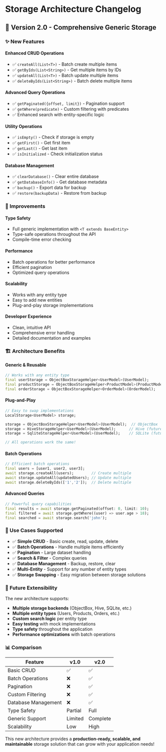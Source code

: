 # Storage Architecture Changelog

## 🚀 Version 2.0 - Comprehensive Generic Storage

### ✨ New Features

#### **Enhanced CRUD Operations**
- ✅ `createAll(List<T>)` - Batch create multiple items
- ✅ `getByIds(List<String>)` - Get multiple items by IDs
- ✅ `updateAll(List<T>)` - Batch update multiple items
- ✅ `deleteByIds(List<String>)` - Batch delete multiple items

#### **Advanced Query Operations**
- ✅ `getPaginated({offset, limit})` - Pagination support
- ✅ `getWhere(predicate)` - Custom filtering with predicates
- ✅ Enhanced search with entity-specific logic

#### **Utility Operations**
- ✅ `isEmpty()` - Check if storage is empty
- ✅ `getFirst()` - Get first item
- ✅ `getLast()` - Get last item
- ✅ `isInitialized` - Check initialization status

#### **Database Management**
- ✅ `clearDatabase()` - Clear entire database
- ✅ `getDatabaseInfo()` - Get database metadata
- ✅ `backup()` - Export data for backup
- ✅ `restore(backupData)` - Restore from backup

### 🔧 Improvements

#### **Type Safety**
- Full generic implementation with `<T extends BaseEntity>`
- Type-safe operations throughout the API
- Compile-time error checking

#### **Performance**
- Batch operations for better performance
- Efficient pagination
- Optimized query operations

#### **Scalability**
- Works with any entity type
- Easy to add new entities
- Plug-and-play storage implementations

#### **Developer Experience**
- Clean, intuitive API
- Comprehensive error handling
- Detailed documentation and examples

### 🏗️ Architecture Benefits

#### **Generic & Reusable**
```dart
// Works with any entity type
final userStorage = ObjectBoxStorageHelper<UserModel>(UserModel);
final productStorage = ObjectBoxStorageHelper<ProductModel>(ProductModel);
final orderStorage = ObjectBoxStorageHelper<OrderModel>(OrderModel);
```

#### **Plug-and-Play**
```dart
// Easy to swap implementations
LocalStorage<UserModel> storage;

storage = ObjectBoxStorageHelper<UserModel>(UserModel);  // ObjectBox
storage = HiveStorageHelper<UserModel>(UserModel);      // Hive (future)
storage = SqliteStorageHelper<UserModel>(UserModel);    // SQLite (future)

// All operations work the same!
```

#### **Batch Operations**
```dart
// Efficient batch operations
final users = [user1, user2, user3];
await storage.createAll(users);        // Create multiple
await storage.updateAll(updatedUsers); // Update multiple
await storage.deleteByIds(['1','2']);  // Delete multiple
```

#### **Advanced Queries**
```dart
// Powerful query capabilities
final results = await storage.getPaginated(offset: 0, limit: 10);
final filtered = await storage.getWhere((user) => user.age > 18);
final searched = await storage.search('john');
```

### 🎯 Use Cases Supported

- ✅ **Simple CRUD** - Basic create, read, update, delete
- ✅ **Batch Operations** - Handle multiple items efficiently
- ✅ **Pagination** - Large dataset handling
- ✅ **Search & Filter** - Complex queries
- ✅ **Database Management** - Backup, restore, clear
- ✅ **Multi-Entity** - Support for any number of entity types
- ✅ **Storage Swapping** - Easy migration between storage solutions

### 🔮 Future Extensibility

The new architecture supports:
- **Multiple storage backends** (ObjectBox, Hive, SQLite, etc.)
- **Multiple entity types** (Users, Products, Orders, etc.)
- **Custom search logic** per entity type
- **Easy testing** with mock implementations
- **Type safety** throughout the application
- **Performance optimizations** with batch operations

### 📊 Comparison

| Feature | v1.0 | v2.0 |
|---------|------|------|
| Basic CRUD | ✅ | ✅ |
| Batch Operations | ❌ | ✅ |
| Pagination | ❌ | ✅ |
| Custom Filtering | ❌ | ✅ |
| Database Management | ❌ | ✅ |
| Type Safety | Partial | Full |
| Generic Support | Limited | Complete |
| Scalability | Low | High |

This new architecture provides a **production-ready, scalable, and maintainable** storage solution that can grow with your application needs!
